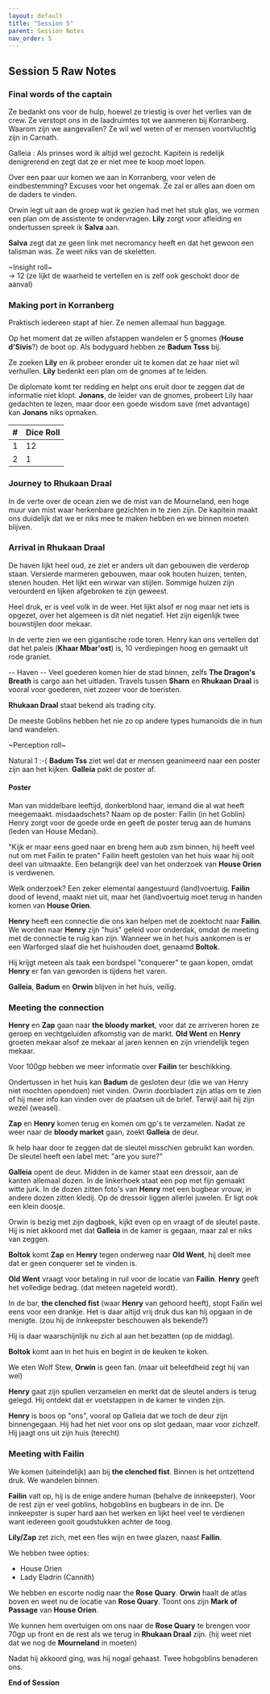 ```yaml
---
layout: default
title: "Session 5"
parent: Session Notes
nav_order: 5
---
```


## Session 5 Raw Notes

### Final words of the captain

Ze bedankt ons voor de hulp, hoewel ze triestig is over het verlies van de crew.
Ze verstopt ons in de laadruimtes tot we aanmeren bij Korranberg.
Waarom zijn we aangevallen?
Ze wil wel weten of er mensen voortvluchtig zijn in Carnath.

Galleia : Als prinses word ik altijd wel gezocht.
Kapitein is redelijk denigrerend en zegt dat ze er niet mee te koop moet lopen.

Over een paar uur komen we aan in Korranberg, voor velen de eindbestemming?
Excuses voor het ongemak.
Ze zal er alles aan doen om de daders te vinden.

Orwin legt uit aan de groep wat ik gezien had met het stuk glas, we vormen een plan om de assistente te ondervragen.
**Lily** zorgt voor afleiding en ondertussen spreek ik **Salva** aan.

**Salva** zegt dat ze geen link met necromancy heeft en dat het gewoon een talisman was.
Ze weet niks van de skeletten.

<div class="text-yellow-300">
  ~Insight roll~
</div>
-> 12 (ze lijkt de waarheid te vertellen en is zelf ook geschokt door de aanval)

### Making port in Korranberg

Praktisch iedereen stapt af hier.
Ze nemen allemaal hun baggage.

Op het moment dat ze willen afstappen wandelen er 5 gnomes (**House d'Sivis**?) de boot op.
Als bodyguard hebben ze **Badum Tsss** bij.

Ze zoeken **Lily** en ik probeer eronder uit te komen dat ze haar niet wil verhullen.
**Lily** bedenkt een plan om de gnomes af te leiden.

De diplomate komt ter redding en helpt ons eruit door te zeggen dat de informatie niet klopt.
**Jonans**, de leider van de gnomes, probeert Lily haar gedachten te lezen, maar door een goede wisdom save (met advantage) kan **Jonans** niks opmaken.

| #              | Dice Roll |
| :-: | :- |
| 1      | 12      |
| 2       | 1       |

### Journey to Rhukaan Draal

In de verte over de ocean zien we de mist van de Mourneland, een hoge muur van mist waar herkenbare gezichten in te zien zijn.
De kapitein maakt ons duidelijk dat we er niks mee te maken hebben en we binnen moeten blijven.

### Arrival in Rhukaan Draal

De haven lijkt heel oud, ze ziet er anders uit dan gebouwen die verderop staan.
Versierde marmeren gebouwen, maar ook houten huizen, tenten, stenen houden.
Het lijkt een wirwar van stijlen.
Sommige huizen zijn verourderd en lijken afgebroken te zijn geweest.

Heel druk, er is veel volk in de weer.
Het lijkt alsof er nog maar net iets is opgezet, over het algemeen is dit niet negatief.
Het zijn eigenlijk twee bouwstijlen door mekaar.

In de verte zien we een gigantische rode toren.
Henry kan ons vertellen dat dat het paleis (**Khaar Mbar'ost**) is, 10 verdiepingen hoog en gemaakt uit rode graniet.

-- Haven --
Veel goederen komen hier de stad binnen, zelfs **The Dragon's Breath** is cargo aan het uitladen.
Travels tussen **Sharn** en **Rhukaan Draal** is vooral voor goederen, niet zozeer voor de toeristen.

**Rhukaan Draal** staat bekend als trading city.

De meeste Goblins hebben het nie zo op andere types humanoids die in hun land wandelen.

<div class="text-yellow-300">
  ~Perception roll~
</div>

Natural 1 :-(
**Badum Tss** ziet wel dat er mensen geanimeerd naar een poster zijn aan het kijken.
**Galleia** pakt de poster af.

#### Poster
Man van middelbare leeftijd, donkerblond haar, iemand die al wat heeft meegemaakt.
misdaadschets?
Naam op de poster: Failin (in het Goblin)
Henry zorgt voor de goede orde en geeft de poster terug aan de humans (leden van House Medani).

"Kijk er maar eens goed naar en breng hem aub zsm binnen, hij heeft veel nut om met Failin te praten"
Failin heeft gestolen van het huis waar hij ooit deel van uitmaakte.
Een belangrijk deel van het onderzoek van **House Orien** is verdwenen.

Welk onderzoek?
Een zeker elemental aangestuurd (land)voertuig.
**Failin** dood of levend, maakt niet uit, maar het (land)voertuig moet terug in handen komen van **House Orien**.

**Henry** heeft een connectie die ons kan helpen met de zoektocht naar **Failin**.
We worden naar **Henry** zijn "huis" geleid voor onderdak, omdat de meeting met de connectie te ruig kan zijn.
Wanneer we in het huis aankomen is er een Warforged slaaf die het huishouden doet, genaamd **Boltok**.

Hij krijgt meteen als taak een bordspel "conquerer" te gaan kopen, omdat **Henry** er fan van geworden is tijdens het varen.

**Galleia**, **Badum** en **Orwin** blijven in het huis, veilig.

### Meeting the connection

**Henry** en **Zap** gaan naar **the bloody market**, voor dat ze arriveren horen ze geroep en vechtgeluiden afkomstig van de markt.
**Old Went** en **Henry** groeten mekaar alsof ze mekaar al jaren kennen en zijn vriendelijk tegen mekaar.

Voor 100gp hebben we meer informatie over **Failin** ter beschikking.

Ondertussen in het huis kan **Badum** de gesloten deur (die we van Henry niet mochten opendoen) niet vinden.
Owrin doorbladert zijn atlas om te zien of hij meer info kan vinden over de plaatsen uit de brief.
Terwijl aait hij zijn wezel (weasel).

**Zap** en **Henry** komen terug en komen om gp's te verzamelen.
Nadat ze weer naar de **bloody market** gaan, zoekt **Galleia** de deur.

Ik help haar door te zeggen dat de sleutel misschien gebruikt kan worden.
De sleutel heeft een label met: "are you sure?"

**Galleia** opent de deur.
Midden in de kamer staat een dressoir, aan de kanten allemaal dozen.
In de linkerhoek staat een pop met fijn gemaakt witte jurk.
In de dozen zitten foto's van **Henry** met een bugbear vrouw, in andere dozen zitten kledij.
Op de dressoir liggen allerlei juwelen.
Er ligt ook een klein doosje.

Orwin is bezig met zijn dagboek, kijkt even op en vraagt of de sleutel paste.
Hij is niet akkoord met dat **Galleia** in de kamer is gegaan, maar zal er niks van zeggen.

**Boltok** komt **Zap** en **Henry** tegen onderweg naar **Old Went**, hij deelt mee dat er geen conquerer set te vinden is.

**Old Went** vraagt voor betaling in ruil voor de locatie van **Failin**.
**Henry** geeft het volledige bedrag. (dat meteen nageteld wordt).

In de bar, **the clenched fist** (waar **Henry** van gehoord heeft), stopt Failin wel eens voor een drankje.
Het is daar altijd vrij druk dus kan hij opgaan in de menigte. (zou hij de innkeepster beschouwen als bekende?)

Hij is daar waarschijnlijk nu zich al aan het bezatten (op de middag).

**Boltok** komt aan in het huis en begint in de keuken te koken.

We eten Wolf Stew, **Orwin** is geen fan. (maar uit beleefdheid zegt hij van wel)

**Henry** gaat zijn spullen verzamelen en merkt dat de sleutel anders is terug gelegd.
Hij ontdekt dat er voetstappen in de kamer te vinden zijn.

**Henry** is boos op "ons", vooral op Galleia dat we toch de deur zijn binnengegaan.
Hij had het niet voor ons op slot gedaan, maar voor zichzelf.
Hij jaagt ons uit zijn huis (terecht)

### Meeting with Failin

We komen (uiteindelijk) aan bij **the clenched fist**.
Binnen is het ontzettend druk.
We wandelen binnen.

**Failin** valt op, hij is de enige andere human (behalve de innkeepster).
Voor de rest zijn er veel goblins, hobgoblins en bugbears in de inn.
De innkeepster is super hard aan het werken en lijkt heel veel te verdienen want iedereen gooit goudstukken achter de toog.

**Lily/Zap** zet zich, met een fles wijn en twee glazen, naast **Failin**.

We hebben twee opties:
- House Orien
- Lady Eladrin (Cannith)

We hebben en escorte nodig naar the **Rose Quary**.
**Orwin** haalt de atlas boven en weet nu de locatie van **Rose Quary**.
Toont ons zijn **Mark of Passage** van **House Orien**.

We kunnen hem overtuigen om ons naar de **Rose Quary** te brengen voor 70gp up front en de rest als we terug in **Rhukaan Draal** zijn. (hij weet niet dat we nog de **Mourneland** in moeten)

Nadat hij akkoord ging, was hij nogal gehaast.
Twee hobgoblins benaderen ons.

**End of Session**
